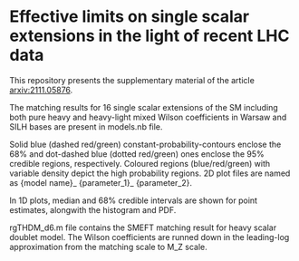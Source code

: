# Effective limits on single scalar extensions in the light of recent LHC data

This repository presents the supplementary material of the article [arxiv:2111.05876](https://arxiv.org/abs/2111.05876).

The matching results for 16 single scalar extensions of the SM including both pure heavy and heavy-light mixed Wilson coefficients in Warsaw and SILH bases are present in  models.nb file.

Solid blue (dashed red/green) constant-probability-contours enclose the 68% and dot-dashed blue (dotted red/green) ones enclose the 95% credible regions, respectively. Coloured regions (blue/red/green) with variable density depict the high probability regions.
2D plot files are named as {model name}_ {parameter_1}_ {parameter_2}.

In 1D plots, median and 68% credible intervals are shown for point estimates, alongwith the histogram and PDF.

rgTHDM_d6.m file contains the SMEFT matching result for heavy scalar doublet model. The Wilson coefficients are runned down in the leading-log approximation from the matching scale to M_Z scale.
